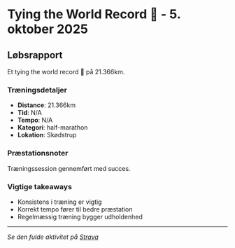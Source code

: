 # Tying the World Record 🥳 - 5. oktober 2025

## Løbsrapport

Et tying the world record 🥳 på 21.366km.

### Træningsdetaljer

- **Distance**: 21.366km
- **Tid**: N/A
- **Tempo**: N/A
- **Kategori**: half-marathon
- **Lokation**: Skødstrup

### Præstationsnoter

Træningssession gennemført med succes.

### Vigtige takeaways

- Konsistens i træning er vigtig
- Korrekt tempo fører til bedre præstation
- Regelmæssig træning bygger udholdenhed

---

_Se den fulde aktivitet på [Strava](https://www.strava.com/activities/13119469105)_
